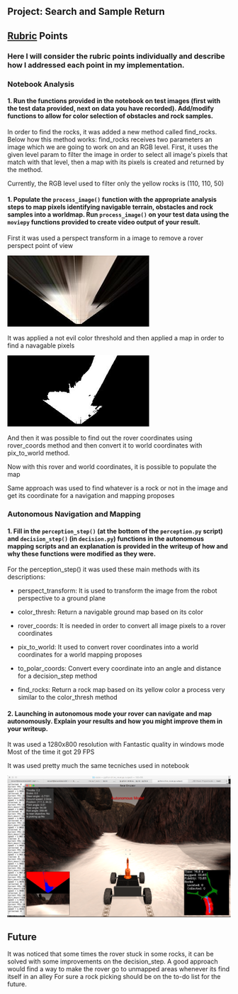 ## Project: Search and Sample Return
[//]: # (Image References)
[image1]: warped_example.jpg
[image2]: warped_threshed.jpg
[image3]: autonomous_mode.png

## [Rubric](https://review.udacity.com/#!/rubrics/916/view) Points
### Here I will consider the rubric points individually and describe how I addressed each point in my implementation.  
### Notebook Analysis
#### 1. Run the functions provided in the notebook on test images (first with the test data provided, next on data you have recorded). Add/modify functions to allow for color selection of obstacles and rock samples.

In order to find the rocks, it was added a new method called find_rocks.
Below how this method works:
find_rocks receives two parameters an image which we are going to work on and an RGB level. 
First, it uses the given level param to filter the image in order to select all image's pixels that match with that level, then a map with its pixels is created and returned by the method.

Currently, the RGB level used to filter only the yellow rocks is (110, 110, 50)


#### 1. Populate the `process_image()` function with the appropriate analysis steps to map pixels identifying navigable terrain, obstacles and rock samples into a worldmap.  Run `process_image()` on your test data using the `moviepy` functions provided to create video output of your result. 

First it was used a perspect transform in a image to remove a rover perspect point of view

![alt text][image1]

It was applied a not evil color threshold and then applied a map in order to find a navagable pixels

![alt text][image2]

And then it was possible to find out the rover coordinates using rover_coords method and then convert it to world coordinates with pix_to_world method.

Now with this rover and world coordinates, it is possible to populate the map

Same approach was used to find whatever is a rock or not in the image and get its coordinate for a navigation and mapping proposes

### Autonomous Navigation and Mapping

#### 1. Fill in the `perception_step()` (at the bottom of the `perception.py` script) and `decision_step()` (in `decision.py`) functions in the autonomous mapping scripts and an explanation is provided in the writeup of how and why these functions were modified as they were.

For the perception_step() it was used these main methods with its descriptions:

- perspect_transform: It is used to transform the image from the robot perspective to a ground plane

- color_thresh: Return a navigable ground map based on its color

- rover_coords: It is needed in order to convert all image pixels to a rover coordinates

- pix_to_world: It used to convert rover coordinates into a world coordinates for a world mapping proposes

- to_polar_coords: Convert every coordinate into an angle and distance for a decision_step method

- find_rocks: Return a rock map based on its yellow color a process very similar to the color_thresh method

#### 2. Launching in autonomous mode your rover can navigate and map autonomously.  Explain your results and how you might improve them in your writeup.  

It was used a 1280x800 resolution with Fantastic quality in windows mode
Most of the time it got 29 FPS

It was used pretty much the same tecniches used in notebook 

![alt text][image3]

## Future
It was noticed that some times the rover stuck in some rocks, it can be solved with some improvements on the decision_step.
A good approach would find a way to make the rover go to unmapped areas whenever its find itself in an alley
For sure a rock picking should be on the to-do list for the future.
